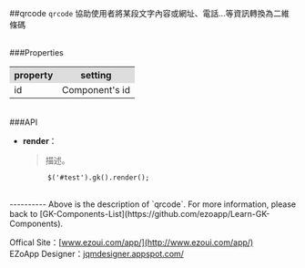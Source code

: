 ##qrcode
`qrcode` 協助使用者將某段文字內容或網址、電話...等資訊轉換為二維條碼  

<br/>
###Properties
<table>

<tr>
<th style="background:#ddd;">property</th>
<th style="background:#ddd;">setting</th>
</tr>

<tr>
<td>id</td>
<td>Component's id</td>
</tr>

</table>

<br/>
###API

- **render**：  
  	> 描述。

			$('#test').gk().render();


<br/>
----------
Above is the description of `qrcode`. For more information, please back to [GK-Components-List](https://github.com/ezoapp/Learn-GK-Components).

Offical Site：[www.ezoui.com/app/](http://www.ezoui.com/app/)  
EZoApp Designer：[jqmdesigner.appspot.com/](http://jqmdesigner.appspot.com/)




